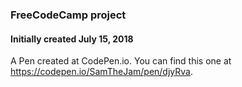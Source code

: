 ### FreeCodeCamp project  
#### Initially created July 15, 2018

A Pen created at CodePen.io. You can find this one at https://codepen.io/SamTheJam/pen/djyRva.

 
